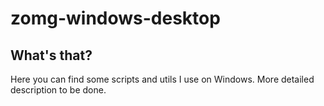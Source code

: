 # zomg-windows-desktop

## What's that?
Here you can find some scripts and utils I use on Windows.
More detailed description to be done.